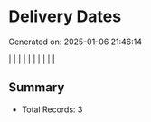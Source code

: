 # Delivery Dates

Generated on: 2025-01-06 21:46:14

|  |
|  |
|  |
|  |
|  |

## Summary
- Total Records: 3
